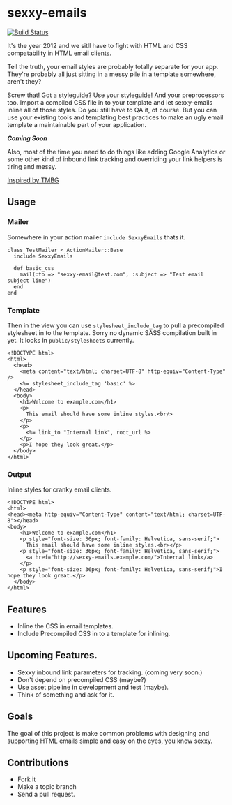 sexxy-emails
============

[![Build Status](https://travis-ci.org/craigmcnamara/sexxy-emails.png)](https://travis-ci.org/craigmcnamara/sexxy-emails)

It's the year 2012 and we sitll have to fight with HTML and CSS compatability in HTML email clients.

Tell the truth, your email styles are probably totally separate for your app. They're probably all just sitting in a messy pile in a template somewhere, aren't they?

Screw that! Got a styleguide? Use your styleguide! And your preprocessors too. Import a compiled CSS file in to your template and let sexxy-emails inline all of those styles. Do you still have to QA it, of course. But you can use your existing tools and templating best practices to make an ugly email template a maintainable part of your application.

**_Coming Soon_**

Also, most of the time you need to do things like adding Google Analytics or some other kind of inbound link tracking and overriding your link helpers is tiring and messy.

[Inspired by TMBG](http://www.youtube.com/watch?v=fu3L8VBAuJ8&feature=related)

## Usage

### Mailer

Somewhere in your action mailer `include SexxyEmails` thats it.

```
class TestMailer < ActionMailer::Base
  include SexxyEmails

  def basic_css
    mail(:to => "sexxy-email@test.com", :subject => "Test email subject line")
  end
end
```

### Template

Then in the view you can use `stylesheet_include_tag` to pull a precompiled stylesheet in to the template. Sorry no dynamic SASS compilation built in yet. It looks in `public/stylesheets` currently.

```
<!DOCTYPE html>
<html>
  <head>
    <meta content="text/html; charset=UTF-8" http-equiv="Content-Type" />
    <%= stylesheet_include_tag 'basic' %>
  </head>
  <body>
    <h1>Welcome to example.com</h1>
    <p>
      This email should have some inline styles.<br/>
    </p>
    <p>
      <%= link_to "Internal link", root_url %>
    </p>
    <p>I hope they look great.</p>
  </body>
</html>
```

### Output

Inline styles for cranky email clients.

```
<!DOCTYPE html>
<html>
<head><meta http-equiv="Content-Type" content="text/html; charset=UTF-8"></head>
<body>
    <h1>Welcome to example.com</h1>
    <p style="font-size: 36px; font-family: Helvetica, sans-serif;">
      This email should have some inline styles.<br></p>
    <p style="font-size: 36px; font-family: Helvetica, sans-serif;">
      <a href="http://sexxy-emails.example.com/">Internal link</a>
    </p>
    <p style="font-size: 36px; font-family: Helvetica, sans-serif;">I hope they look great.</p>
  </body>
</html>
```

## Features

* Inline the CSS in email templates.
* Include Precompiled CSS in to a template for inlining.

## Upcoming Features.

* Sexxy inbound link parameters for tracking. (coming very soon.)
* Don't depend on precompiled CSS (maybe?)
* Use asset pipeline in development and test (maybe).
* Think of something and ask for it.

## Goals

The goal of this project is make common problems with designing and supporting HTML emails simple and easy on the eyes, you know sexxy.

## Contributions

* Fork it
* Make a topic branch
* Send a pull request.


